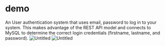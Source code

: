 # demo

An User authentication system that uses email, password to log in to your system. This makes advantage of the REST API model and connects to MySQL to determine the correct login credentials (firstname, lastname, and password).
 ![Untitled](https://user-images.githubusercontent.com/79658668/201492307-ca69f30d-89b4-4ec3-a619-f642ff24ba0a.jpg)   ![Untitled](https://user-images.githubusercontent.com/79658668/201492399-d852c1b2-a4c5-4dff-a9e2-69839e5a2459.jpg)


